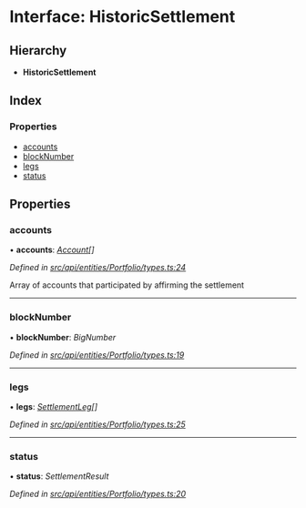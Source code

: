 # Interface: HistoricSettlement

## Hierarchy

* **HistoricSettlement**

## Index

### Properties

* [accounts](historicsettlement.md#accounts)
* [blockNumber](historicsettlement.md#blocknumber)
* [legs](historicsettlement.md#legs)
* [status](historicsettlement.md#status)

## Properties

###  accounts

• **accounts**: *[Account](../classes/account.md)[]*

*Defined in [src/api/entities/Portfolio/types.ts:24](https://github.com/PolymathNetwork/polymesh-sdk/blob/da0f7fd7/src/api/entities/Portfolio/types.ts#L24)*

Array of accounts that participated by affirming the settlement

___

###  blockNumber

• **blockNumber**: *BigNumber*

*Defined in [src/api/entities/Portfolio/types.ts:19](https://github.com/PolymathNetwork/polymesh-sdk/blob/da0f7fd7/src/api/entities/Portfolio/types.ts#L19)*

___

###  legs

• **legs**: *[SettlementLeg](settlementleg.md)[]*

*Defined in [src/api/entities/Portfolio/types.ts:25](https://github.com/PolymathNetwork/polymesh-sdk/blob/da0f7fd7/src/api/entities/Portfolio/types.ts#L25)*

___

###  status

• **status**: *SettlementResult*

*Defined in [src/api/entities/Portfolio/types.ts:20](https://github.com/PolymathNetwork/polymesh-sdk/blob/da0f7fd7/src/api/entities/Portfolio/types.ts#L20)*
